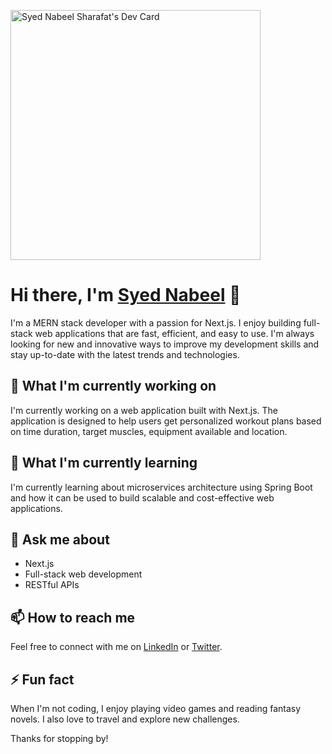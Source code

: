 <a href="https://app.daily.dev/nabeel_devv"><img src="https://api.daily.dev/devcards/c810107ba7f64f3c925ab423255c6e0c.png?r=kvi" width="400" alt="Syed Nabeel Sharafat's Dev Card"/></a>

# Hi there, I'm [Syed Nabeel](https://github.com/nabeel-dev1340) 👋

I'm a MERN stack developer with a passion for Next.js. I enjoy building full-stack web applications that are fast, efficient, and easy to use. I'm always looking for new and innovative ways to improve my development skills and stay up-to-date with the latest trends and technologies.

## 🔭 What I'm currently working on

I'm currently working on a web application built with Next.js. The application is designed to help users get personalized workout plans based on time duration, target muscles, equipment available and location.

## 🌱 What I'm currently learning

I'm currently learning about microservices architecture using Spring Boot and how it can be used to build scalable and cost-effective web applications.

## 💬 Ask me about

- Next.js
- Full-stack web development
- RESTful APIs

## 📫 How to reach me

Feel free to connect with me on [LinkedIn](https://www.linkedin.com/in/syed-nabeel-sharafat-0b4738186/) or [Twitter](https://twitter.com/your-twitter-handle/).

## ⚡ Fun fact

When I'm not coding, I enjoy playing video games and reading fantasy novels. I also love to travel and explore new challenges.

Thanks for stopping by!
